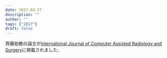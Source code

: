 ```yaml
---
date: 2017-03-27
description: ""
auther: ""
tags: ["2017"]
draft: false
---
```

斉藤助教の論文が[International Journal of Computer Assisted Radiology and Surgery](https://link.springer.com/article/10.1007/s11548-017-1571-z)に掲載されました．
